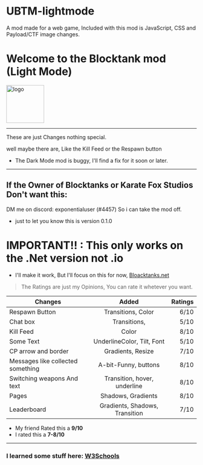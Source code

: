 # UBTM-lightmode
A mod made for a web game, Included with this mod is JavaScript, CSS and Payload/CTF image changes.

<h1>Welcome to the Blocktank mod (Light Mode)</h1>
<img src="https://blocktanks.net/assets/Tank%20Icon.png" alt="logo" width="100"/>

------------

These are just Changes nothing special.

well maybe there are, Like the Kill Feed
or the Respawn button

- The Dark Mode mod is buggy, I'll find a fix for it soon or later.

---

## If the Owner of Blocktanks or Karate Fox Studios Don't want this:
DM me on discord: exponentialuser (#4457)
So i can take the mod off.

* just to let you know this is version 0.1.0

# IMPORTANT!! : This only works on the .Net version not .io
* I'll make it work, But I'll focus on this for now, [Bloacktanks.net](https://www.google.com "Blocktanks.net")

> The Ratings are just my Opinions, You can rate it whetever you want. 

| Changes                           | Added                          | Ratings |
| --------------------------------- |:------------------------------:| -------:|
| Respawn Button                    | Transitions, Color             |  6/10   |
| Chat box                          | Transitions,                   |  5/10   |
| Kill Feed                         | Color                          |  8/10   |
| Some Text                         | UnderlineColor, Tilt, Font     |  5/10   |
| CP arrow and border               | Gradients, Resize              |  7/10   |
| Messages like collected something | A-bit-Funny, buttons           |  8/10   |
| Switching weapons And text        | Transition, hover, underline   |  8/10   |
| Pages                             | Shadows, Gradients             |  8/10   |
| Leaderboard                       | Gradients, Shadows, Transition |  7/10   |

* My friend Rated this a **9/10**
* I rated this a **7-8/10**

----
### I learned some stuff here: [W3Schools](https://www.w3schools.com)
